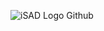 ![iSAD Logo Github](https://github.com/sirx2713/Fructus/assets/122817303/ecd3b361-ac75-48fc-9666-b1840f24f8ce)
